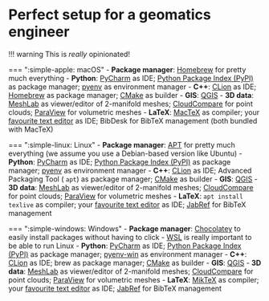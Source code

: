 
# Perfect setup for a geomatics engineer


!!! warning
    This is *really* opinionated!


=== ":simple-apple: macOS"
    - **Package manager**: [Homebrew](https://brew.sh/) for pretty much everything
    - **Python**: [PyCharm](https://www.jetbrains.com/pycharm-edu/) as IDE; [Python Package Index (PyPI)](https://pypi.org/)  as package manager; [pyenv](https://github.com/pyenv/pyenv) as environment manager
    - **C++**: [CLion](https://www.jetbrains.com/clion/) as IDE; [Homebrew](https://brew.sh/) as package manager; [CMake](../cpp/cmake.md) as builder
    - **GIS**: [QGIS](https://www.qgis.org/en/site/forusers/download.html)
    - **3D data**: [MeshLab](https://www.meshlab.net/) as viewer/editor of 2-manifold meshes; [CloudCompare](https://www.cloudcompare.org/) for point clouds; [ParaView](https://www.paraview.org/) for volumetric meshes
    - **LaTeX**: [MacTeX](https://www.tug.org/mactex/mactex-download.html) as compiler; your [favourite text editor](bestsoftware.md) as IDE; BibDesk for BibTeX management (both bundled with MacTeX)

=== ":simple-linux: Linux"
    - **Package manager**: [APT](https://en.wikipedia.org/wiki/APT_(software)) for pretty much everything (we assume you use a Debian-based version like Ubuntu)
    - **Python**: [PyCharm](https://www.jetbrains.com/pycharm-edu/) as IDE; [Python Package Index (PyPI)](https://pypi.org/)  as package manager; [pyenv](https://github.com/pyenv/pyenv) as environment manager
    - **C++**: [CLion](https://www.jetbrains.com/clion/) as IDE; Advanced Packaging Tool ( `apt`) as package manager; [CMake](../cpp/cmake.md) as builder
    - **GIS**: [QGIS](https://www.qgis.org/en/site/forusers/download.html)
    - **3D data**: [MeshLab](https://www.meshlab.net/) as viewer/editor of 2-manifold meshes; [CloudCompare](https://www.cloudcompare.org/) for point clouds; [ParaView](https://www.paraview.org/) for volumetric meshes
    - **LaTeX**: `apt install texlive` as compiler; your [favourite text editor](bestsoftware.md) as IDE; [JabRef](https://www.jabref.org/) for BibTeX management

=== ":simple-windows: Windows"
    - **Package manager**: [Chocolatey](https://community.chocolatey.org/) to easily install packages without having to click 
    - [WSL](wsl.md) is really important to be able to run Linux
    - **Python**: [PyCharm](https://www.jetbrains.com/pycharm-edu/) as IDE; [Python Package Index (PyPI)](https://pypi.org/)  as package manager; [pyenv-win](https://github.com/pyenv-win/pyenv-win) as environment manager
    - **C++**: [CLion](https://www.jetbrains.com/clion/) as IDE; brew as package manager; [CMake](../cpp/cmake.md) as builder
    - **GIS**: [QGIS](https://www.qgis.org/en/site/forusers/download.html)
    - **3D data**: [MeshLab](https://www.meshlab.net/) as viewer/editor of 2-manifold meshes; [CloudCompare](https://www.cloudcompare.org/) for point clouds; [ParaView](https://www.paraview.org/) for volumetric meshes
    - **LaTeX**: [MikTeX](https://miktex.org/) as compiler; your [favourite text editor](bestsoftware.md) as IDE; [JabRef](https://www.jabref.org/) for BibTeX management

